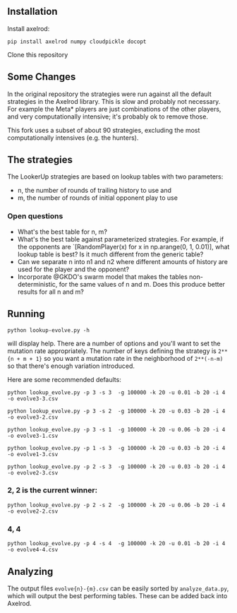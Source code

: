 ## Installation

Install axelrod:

```
pip install axelrod numpy cloudpickle docopt
```

Clone this repository

## Some Changes

In the original repository the strategies were run against all the default strategies in the Axelrod library. This is slow and probably not necessary. For example the Meta* players are just combinations of the other players, and very computationally intensive; it's probably ok to remove those.

This fork uses a subset of about 90 strategies, excluding the most computationally intensives (e.g. the hunters).

## The strategies

The LookerUp strategies are based on lookup tables with two parameters:
* n, the number of rounds of trailing history to use and
* m, the number of rounds of initial opponent play to use

### Open questions

* What's the best table for n, m?
* What's the best table against parameterized strategies. For example, if the opponents are `[RandomPlayer(x) for x in np.arange(0, 1, 0.01)], what lookup table is best? Is it much different from the generic table?
* Can we separate n into n1 and n2 where different amounts of history are used for the player and the opponent?
* Incorporate @GKDO's swarm model that makes the tables non-deterministic, for the same values of n and m. Does this produce better results for all n and m?


## Running

`python lookup-evolve.py -h`

will display help. There are a number of options and you'll want to set the mutation rate appropriately. The number of keys defining the strategy is `2**{n + m + 1}` so you want a mutation rate in the neighborhood of `2**(-n-m)` so that there's enough variation introduced.


Here are some recommended defaults:
```
python lookup_evolve.py -p 3 -s 3  -g 100000 -k 20 -u 0.01 -b 20 -i 4 -o evolve3-3.csv

python lookup_evolve.py -p 3 -s 2  -g 100000 -k 20 -u 0.03 -b 20 -i 4 -o evolve3-2.csv

python lookup_evolve.py -p 3 -s 1  -g 100000 -k 20 -u 0.06 -b 20 -i 4 -o evolve3-1.csv

python lookup_evolve.py -p 1 -s 3  -g 100000 -k 20 -u 0.03 -b 20 -i 4 -o evolve1-3.csv

python lookup_evolve.py -p 2 -s 3  -g 100000 -k 20 -u 0.03 -b 20 -i 4 -o evolve2-3.csv
```
### 2, 2 is the current winner:
```
python lookup_evolve.py -p 2 -s 2  -g 100000 -k 20 -u 0.06 -b 20 -i 4 -o evolve2-2.csv
```
### 4, 4
```
python lookup_evolve.py -p 4 -s 4  -g 100000 -k 20 -u 0.01 -b 20 -i 4 -o evolve4-4.csv
```
## Analyzing

The output files `evolve{n}-{m}.csv` can be easily sorted by `analyze_data.py`, which will output the best performing tables. These can be added back into Axelrod.